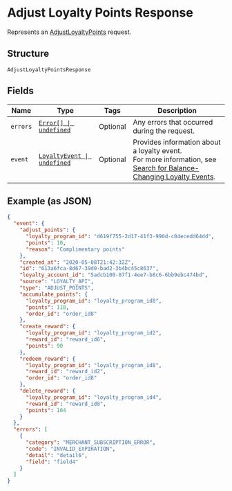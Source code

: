 <!-- Optimized: 2025-10-06 -->
<!-- RPM: 1.6.2.1.1.6.2.1_adjust-loyalty-points-response_20251006 -->
<!-- Session: E2E RPM DNA Application -->
<!-- AOM: RND (Reggie & Dro) -->
<!-- COI: TECHNOLOGY -->
<!-- RPM: HIGH -->
<!-- ACTION: BUILD -->

# Adjust Loyalty Points Response

Represents an [AdjustLoyaltyPoints](../../doc/api/loyalty.md#adjust-loyalty-points) request.

## Structure

`AdjustLoyaltyPointsResponse`

## Fields

| Name | Type | Tags | Description |
|  --- | --- | --- | --- |
| `errors` | [`Error[] \| undefined`](../../doc/models/error.md) | Optional | Any errors that occurred during the request. |
| `event` | [`LoyaltyEvent \| undefined`](../../doc/models/loyalty-event.md) | Optional | Provides information about a loyalty event.<br>For more information, see [Search for Balance-Changing Loyalty Events](https://developer.squareup.com/docs/loyalty-api/loyalty-events). |

## Example (as JSON)

```json
{
  "event": {
    "adjust_points": {
      "loyalty_program_id": "d619f755-2d17-41f3-990d-c04ecedd64dd",
      "points": 10,
      "reason": "Complimentary points"
    },
    "created_at": "2020-05-08T21:42:32Z",
    "id": "613a6fca-8d67-39d0-bad2-3b4bc45c8637",
    "loyalty_account_id": "5adcb100-07f1-4ee7-b8c6-6bb9ebc474bd",
    "source": "LOYALTY_API",
    "type": "ADJUST_POINTS",
    "accumulate_points": {
      "loyalty_program_id": "loyalty_program_id8",
      "points": 118,
      "order_id": "order_id8"
    },
    "create_reward": {
      "loyalty_program_id": "loyalty_program_id2",
      "reward_id": "reward_id6",
      "points": 90
    },
    "redeem_reward": {
      "loyalty_program_id": "loyalty_program_id8",
      "reward_id": "reward_id2",
      "order_id": "order_id8"
    },
    "delete_reward": {
      "loyalty_program_id": "loyalty_program_id4",
      "reward_id": "reward_id8",
      "points": 104
    }
  },
  "errors": [
    {
      "category": "MERCHANT_SUBSCRIPTION_ERROR",
      "code": "INVALID_EXPIRATION",
      "detail": "detail6",
      "field": "field4"
    }
  ]
}
```
